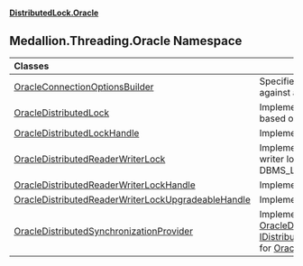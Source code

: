 #### [DistributedLock.Oracle](README.md 'README')

## Medallion.Threading.Oracle Namespace

| Classes | |
| :--- | :--- |
| [OracleConnectionOptionsBuilder](OracleConnectionOptionsBuilder.md 'Medallion.Threading.Oracle.OracleConnectionOptionsBuilder') | Specifies options for connecting to and locking against an Oracle database |
| [OracleDistributedLock](OracleDistributedLock.md 'Medallion.Threading.Oracle.OracleDistributedLock') | Implements a distributed lock for Oracle databse based on the DBMS_LOCK package |
| [OracleDistributedLockHandle](OracleDistributedLockHandle.md 'Medallion.Threading.Oracle.OracleDistributedLockHandle') | Implements [IDistributedSynchronizationHandle](https://github.com/madelson/DistributedLock/tree/default-documentation/docs/api/DistributedLock.Core/IDistributedSynchronizationHandle.md 'Medallion.Threading.IDistributedSynchronizationHandle') |
| [OracleDistributedReaderWriterLock](OracleDistributedReaderWriterLock.md 'Medallion.Threading.Oracle.OracleDistributedReaderWriterLock') | Implements an upgradeable distributed reader-writer lock for the Oracle database using the DBMS_LOCK package. |
| [OracleDistributedReaderWriterLockHandle](OracleDistributedReaderWriterLockHandle.md 'Medallion.Threading.Oracle.OracleDistributedReaderWriterLockHandle') | Implements [IDistributedSynchronizationHandle](https://github.com/madelson/DistributedLock/tree/default-documentation/docs/api/DistributedLock.Core/IDistributedSynchronizationHandle.md 'Medallion.Threading.IDistributedSynchronizationHandle') |
| [OracleDistributedReaderWriterLockUpgradeableHandle](OracleDistributedReaderWriterLockUpgradeableHandle.md 'Medallion.Threading.Oracle.OracleDistributedReaderWriterLockUpgradeableHandle') | Implements [IDistributedLockUpgradeableHandle](https://github.com/madelson/DistributedLock/tree/default-documentation/docs/api/DistributedLock.Core/IDistributedLockUpgradeableHandle.md 'Medallion.Threading.IDistributedLockUpgradeableHandle') |
| [OracleDistributedSynchronizationProvider](OracleDistributedSynchronizationProvider.md 'Medallion.Threading.Oracle.OracleDistributedSynchronizationProvider') | Implements [IDistributedLockProvider](https://github.com/madelson/DistributedLock/tree/default-documentation/docs/api/DistributedLock.Core/IDistributedLockProvider.md 'Medallion.Threading.IDistributedLockProvider') for [OracleDistributedLock](OracleDistributedLock.md 'Medallion.Threading.Oracle.OracleDistributedLock') and [IDistributedUpgradeableReaderWriterLockProvider](https://github.com/madelson/DistributedLock/tree/default-documentation/docs/api/DistributedLock.Core/IDistributedUpgradeableReaderWriterLockProvider.md 'Medallion.Threading.IDistributedUpgradeableReaderWriterLockProvider') for [OracleDistributedReaderWriterLock](OracleDistributedReaderWriterLock.md 'Medallion.Threading.Oracle.OracleDistributedReaderWriterLock') |
